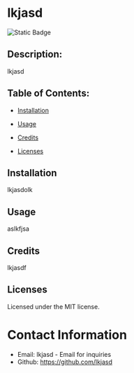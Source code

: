 
  # lkjasd
  ![Static Badge](https://img.shields.io/badge/MIT-blue)

  ## Description:
  lkjasd

  ## Table of Contents:
  - [Installation](#installation)

  - [Usage](#usage)

  - [Credits](#credits)

  - [Licenses](#licenses)


  ## Installation
  lkjasdolk

  ## Usage
  aslkfjsa

  ## Credits
  lkjasdf

  ## Licenses
  Licensed under the MIT license.

  # Contact Information
  - Email: lkjasd - Email for inquiries
  - Github: https://github.com/lkjasd
